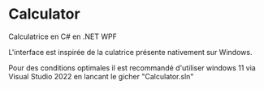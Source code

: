 # Calculator
Calculatrice en C# en .NET WPF

L'interface est inspirée de la culatrice présente nativement sur Windows.

Pour des conditions optimales il est recommandé d'utiliser windows 11 via Visual Studio 2022 en lancant le gicher "Calculator.sln"
